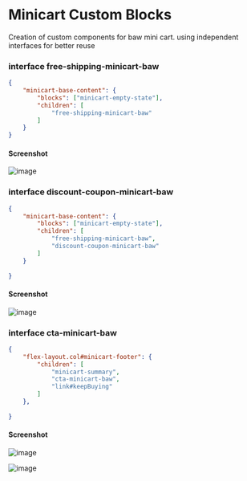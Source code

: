 # Minicart Custom Blocks

Creation of custom components for baw mini cart. using independent interfaces for better reuse

### interface free-shipping-minicart-baw 



```json
{
    "minicart-base-content": {
        "blocks": ["minicart-empty-state"],
        "children": [
            "free-shipping-minicart-baw"
        ]
    }
}
```

#### Screenshot
![image](https://user-images.githubusercontent.com/50894217/140102371-07f918d6-0e83-459f-944c-add92c44d883.png)


### interface discount-coupon-minicart-baw


```json
{
    "minicart-base-content": {
        "blocks": ["minicart-empty-state"],
        "children": [
            "free-shipping-minicart-baw",
            "discount-coupon-minicart-baw"
        ]
    }
  
}

```
#### Screenshot
![image](https://user-images.githubusercontent.com/50894217/140102480-ecd8664b-e90e-4820-8e65-5ea80e2d8318.png)


### interface cta-minicart-baw
```json
{
    "flex-layout.col#minicart-footer": {
        "children": [
            "minicart-summary",    
            "cta-minicart-baw", 
            "link#keepBuying"
        ]
    },
  
}

```

#### Screenshot
![image](https://user-images.githubusercontent.com/50894217/140102812-c1a55415-7b88-4023-a42c-da2dfb304845.png)

![image](https://user-images.githubusercontent.com/50894217/140102896-a26f9143-b618-4aaf-afa0-16ddb7c5b403.png)

